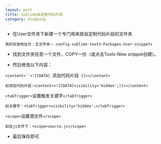 ```yaml
---
layout: post
title: sublime自定制代码片段
category: Studying
---
```


+ 在User文件夹下新建一个专门用来放自定制代码片段的文件夹

`我的存放地址为：主文件夹－.config-sublime-text3-Packages-User-snippets`

+  找到文件夹任意一个文件，COPY一份（或点击Tools-New snippet创建）。

+ 然后修改以下内容：

`<content>``<![CDATA[ `添加代码片段` ]]></content>`

`如添加代码片段:<content><![CDATA[visibility='hidden';]]></content>`

`<tabTrigger>`设置触发关键字`</tabTrigger>`

`如关键字：<tabTrigger>visibility='hidden';</tabTrigger>`

`<scope>`设置源文件`</scope>`

`如在js文件下：<scope>source.js</scope>`

+ 最后保存即可


